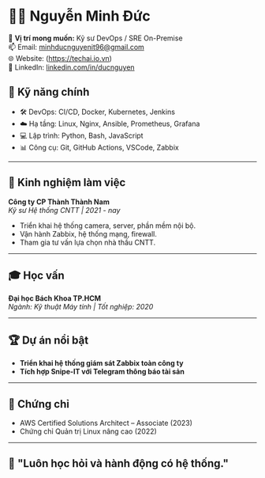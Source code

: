 # 👨‍💻 Nguyễn Minh Đức

🎯 **Vị trí mong muốn:** Kỹ sư DevOps / SRE On-Premise  
📫 Email: minhducnguyenit96@gmail.com  
🌐 Website: (https://techai.io.vn)  
🔗 LinkedIn: [linkedin.com/in/ducnguyen](https://linkedin.com/in/ducnguyen)

## 🧠 Kỹ năng chính
- 🛠 DevOps: CI/CD, Docker, Kubernetes, Jenkins
- ☁️ Hạ tầng: Linux, Nginx, Ansible, Prometheus, Grafana
- 💻 Lập trình: Python, Bash, JavaScript
- 📊 Công cụ: Git, GitHub Actions, VSCode, Zabbix

---

## 🏢 Kinh nghiệm làm việc

**Công ty CP Thành Thành Nam**  
*Kỹ sư Hệ thống CNTT | 2021 - nay*  
- Triển khai hệ thống camera, server, phần mềm nội bộ.
- Vận hành Zabbix, hệ thống mạng, firewall.
- Tham gia tư vấn lựa chọn nhà thầu CNTT.

---

## 🎓 Học vấn
**Đại học Bách Khoa TP.HCM**  
*Ngành: Kỹ thuật Máy tính | Tốt nghiệp: 2020*

---

## 🏆 Dự án nổi bật
- **Triển khai hệ thống giám sát Zabbix toàn công ty**
- **Tích hợp Snipe-IT với Telegram thông báo tài sản**

---

## 📎 Chứng chỉ
- AWS Certified Solutions Architect – Associate (2023)
- Chứng chỉ Quản trị Linux nâng cao (2022)

---

## 💬 "Luôn học hỏi và hành động có hệ thống."

